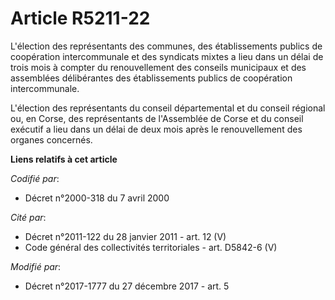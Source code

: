 # Article R5211-22

L'élection des représentants des communes, des établissements publics de coopération intercommunale et des syndicats mixtes a
lieu dans un délai de trois mois à compter du renouvellement des conseils municipaux et des assemblées délibérantes des
établissements publics de coopération intercommunale.

L'élection des représentants du conseil départemental et du conseil régional ou, en Corse, des représentants de l'Assemblée
de Corse et du conseil exécutif a lieu dans un délai de deux mois après le renouvellement des organes concernés.

**Liens relatifs à cet article**

_Codifié par_:

  - Décret n°2000-318 du 7 avril 2000

_Cité par_:

  - Décret n°2011-122 du 28 janvier 2011 - art. 12 (V)
  - Code général des collectivités territoriales - art. D5842-6 (V)

_Modifié par_:

  - Décret n°2017-1777 du 27 décembre 2017 - art. 5
